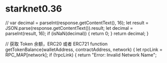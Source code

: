 # starknet0.36
// var decimal = parseInt(response.getContentText(), 16);
  let result = JSON.parse(response.getContentText()).result;
  let decimal = parseInt(result, 16);
  if (isNaN(decimal)) {
    return 0;
  }
  return decimal;
}

// 获取 Token 余额，ERC20 或者 ERC721
function getTokenBalance(walletAddress, contractAddress, network) {
  let rpcLink = RPC_MAP[network];
  if (!rpcLink) {
    return "Error: Invalid Network Name";
